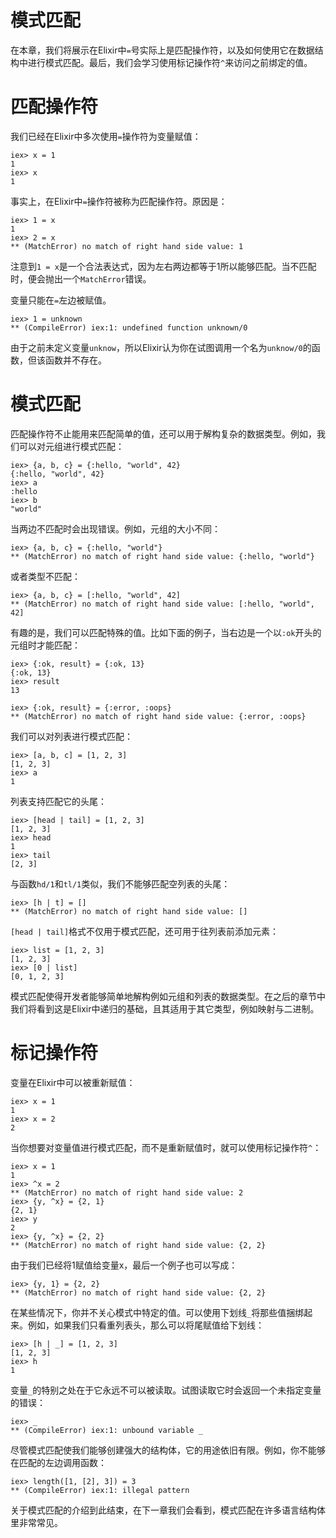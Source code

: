# 模式匹配


在本章，我们将展示在Elixir中`=`号实际上是匹配操作符，以及如何使用它在数据结构中进行模式匹配。最后，我们会学习使用标记操作符`^`来访问之前绑定的值。

# 匹配操作符

我们已经在Elixir中多次使用`=`操作符为变量赋值：

```
iex> x = 1
1
iex> x
1
```

事实上，在Elixir中`=`操作符被称为匹配操作符。原因是：

```
iex> 1 = x
1
iex> 2 = x
** (MatchError) no match of right hand side value: 1
```

注意到`1 = x`是一个合法表达式，因为左右两边都等于1所以能够匹配。当不匹配时，便会抛出一个`MatchError`错误。

变量只能在`=`左边被赋值。

```
iex> 1 = unknown
** (CompileError) iex:1: undefined function unknown/0
```

由于之前未定义变量`unknow`，所以Elixir认为你在试图调用一个名为`unknow/0`的函数，但该函数并不存在。

# 模式匹配

匹配操作符不止能用来匹配简单的值，还可以用于解构复杂的数据类型。例如，我们可以对元组进行模式匹配：

```
iex> {a, b, c} = {:hello, "world", 42}
{:hello, "world", 42}
iex> a
:hello
iex> b
"world"
```

当两边不匹配时会出现错误。例如，元组的大小不同：

```
iex> {a, b, c} = {:hello, "world"}
** (MatchError) no match of right hand side value: {:hello, "world"}
```

或者类型不匹配：

```
iex> {a, b, c} = [:hello, "world", 42]
** (MatchError) no match of right hand side value: [:hello, "world", 42]
```

有趣的是，我们可以匹配特殊的值。比如下面的例子，当右边是一个以`:ok`开头的元组时才能匹配：

```
iex> {:ok, result} = {:ok, 13}
{:ok, 13}
iex> result
13

iex> {:ok, result} = {:error, :oops}
** (MatchError) no match of right hand side value: {:error, :oops}
```

我们可以对列表进行模式匹配：

```
iex> [a, b, c] = [1, 2, 3]
[1, 2, 3]
iex> a
1
```

列表支持匹配它的头尾：

```
iex> [head | tail] = [1, 2, 3]
[1, 2, 3]
iex> head
1
iex> tail
[2, 3]
```

与函数`hd/1`和`tl/1`类似，我们不能够匹配空列表的头尾：

```
iex> [h | t] = []
** (MatchError) no match of right hand side value: []
```

`[head | tail]`格式不仅用于模式匹配，还可用于往列表前添加元素：

```
iex> list = [1, 2, 3]
[1, 2, 3]
iex> [0 | list]
[0, 1, 2, 3]
```

模式匹配使得开发者能够简单地解构例如元组和列表的数据类型。在之后的章节中我们将看到这是Elixir中递归的基础，且其适用于其它类型，例如映射与二进制。

# 标记操作符

变量在Elixir中可以被重新赋值：

```
iex> x = 1
1
iex> x = 2
2
```

当你想要对变量值进行模式匹配，而不是重新赋值时，就可以使用标记操作符`^`：

```
iex> x = 1
1
iex> ^x = 2
** (MatchError) no match of right hand side value: 2
iex> {y, ^x} = {2, 1}
{2, 1}
iex> y
2
iex> {y, ^x} = {2, 2}
** (MatchError) no match of right hand side value: {2, 2}
```

由于我们已经将1赋值给变量x，最后一个例子也可以写成：

```
iex> {y, 1} = {2, 2}
** (MatchError) no match of right hand side value: {2, 2}
```

在某些情况下，你并不关心模式中特定的值。可以使用下划线`_`将那些值捆绑起来。例如，如果我们只看重列表头，那么可以将尾赋值给下划线：

```
iex> [h | _] = [1, 2, 3]
[1, 2, 3]
iex> h
1
```

变量`_`的特别之处在于它永远不可以被读取。试图读取它时会返回一个未指定变量的错误：

```
iex> _
** (CompileError) iex:1: unbound variable _
```

尽管模式匹配使我们能够创建强大的结构体，它的用途依旧有限。例如，你不能够在匹配的左边调用函数：

```
iex> length([1, [2], 3]) = 3
** (CompileError) iex:1: illegal pattern
```

关于模式匹配的介绍到此结束，在下一章我们会看到，模式匹配在许多语言结构体里非常常见。



